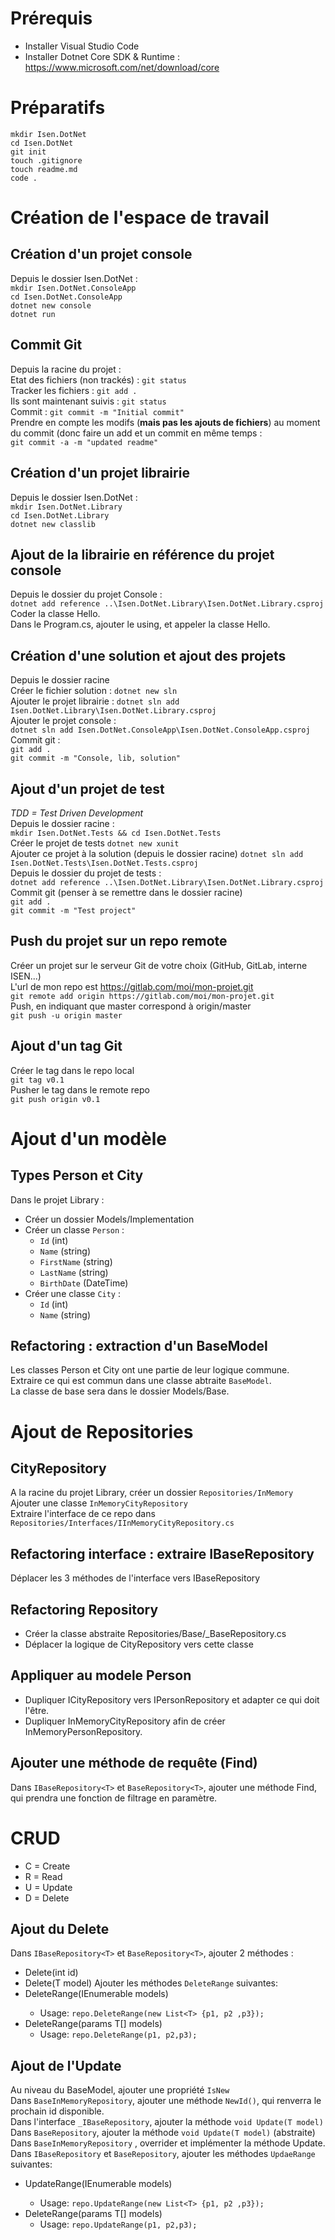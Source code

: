 # Prérequis
* Installer Visual Studio Code    
* Installer Dotnet Core SDK & Runtime : https://www.microsoft.com/net/download/core    

# Préparatifs
`mkdir Isen.DotNet`     
`cd Isen.DotNet`     
`git init`     
`touch .gitignore`     
`touch readme.md`     
`code .`     

# Création de l'espace de travail
## Création d'un projet console
Depuis le dossier Isen.DotNet :  
`mkdir Isen.DotNet.ConsoleApp`  
`cd Isen.DotNet.ConsoleApp`  
`dotnet new console`  
`dotnet run`  

## Commit Git
Depuis la racine du projet :  
Etat des fichiers (non trackés) : `git status`  
Tracker les fichiers : `git add .`  
Ils sont maintenant suivis : `git status`  
Commit : `git commit -m "Initial commit"`  
Prendre en compte les modifs (**mais pas les ajouts de fichiers**) au moment du commit (donc faire un add et un commit en même temps :  
`git commit -a -m "updated readme"`  

## Création d'un projet librairie
Depuis le dossier Isen.DotNet :  
`mkdir Isen.DotNet.Library`  
`cd Isen.DotNet.Library`  
`dotnet new classlib`  

## Ajout de la librairie en référence du projet console
Depuis le dossier du projet Console :  
`dotnet add reference ..\Isen.DotNet.Library\Isen.DotNet.Library.csproj`  
Coder la classe Hello.  
Dans le Program.cs, ajouter le using, et appeler la classe Hello.  

## Création d'une solution et ajout des projets
Depuis le dossier racine  
Créer le fichier solution : `dotnet new sln`  
Ajouter le projet librairie :
`dotnet sln add Isen.DotNet.Library\Isen.DotNet.Library.csproj`  
Ajouter le projet console :  
`dotnet sln add Isen.DotNet.ConsoleApp\Isen.DotNet.ConsoleApp.csproj`  
Commit git :   
`git add .`  
`git commit -m "Console, lib, solution"`  

## Ajout d'un projet de test
*TDD = Test Driven Development*  
Depuis le dossier racine :  
`mkdir Isen.DotNet.Tests && cd Isen.DotNet.Tests`  
Créer le projet de tests
`dotnet new xunit`  
Ajouter ce projet à la solution (depuis le dossier racine)
`dotnet sln add Isen.DotNet.Tests\Isen.DotNet.Tests.csproj`  
Depuis le dossier du projet de tests :  
 `dotnet add reference ..\Isen.DotNet.Library\Isen.DotNet.Library.csproj`  
 Commit git (penser à se remettre dans le dossier racine)  
`git add .`  
`git commit -m "Test project"`  

## Push du projet sur un repo remote
Créer un projet sur le serveur Git de votre choix (GitHub, GitLab, interne ISEN...)  
L'url de mon repo est https://gitlab.com/moi/mon-projet.git  
`git remote add origin https://gitlab.com/moi/mon-projet.git`  
Push, en indiquant que master correspond à origin/master  
`git push -u origin master`  

## Ajout d'un tag Git
Créer le tag dans le repo local  
`git tag v0.1`  
Pusher le tag dans le remote repo  
`git push origin v0.1`  

# Ajout d'un modèle
## Types Person et City
Dans le projet Library :  
* Créer un dossier Models/Implementation
* Créer un classe `Person` :
  * `Id` (int)
  * `Name` (string)
  * `FirstName` (string)
  * `LastName` (string)
  * `BirthDate` (DateTime)
* Créer une classe `City` : 
  * `Id` (int)
  * `Name` (string)

## Refactoring : extraction d'un BaseModel
Les classes Person et City ont une partie de leur logique commune.  
Extraire ce qui est commun dans une classe abtraite `BaseModel`.  
La classe de base sera dans le dossier Models/Base.  

# Ajout de Repositories
## CityRepository
A la racine du projet Library, créer un dossier `Repositories/InMemory`  
Ajouter une classe `InMemoryCityRepository`  
Extraire l'interface de ce repo dans `Repositories/Interfaces/IInMemoryCityRepository.cs`  

## Refactoring interface : extraire IBaseRepository
Déplacer les 3 méthodes de l'interface vers IBaseRepository  

## Refactoring Repository
* Créer la classe abstraite Repositories/Base/_BaseRepository.cs  
* Déplacer la logique de CityRepository vers cette classe  

## Appliquer au modele Person
* Dupliquer ICityRepository vers IPersonRepository et adapter ce qui doit l'être.  
* Dupliquer InMemoryCityRepository afin de créer InMemoryPersonRepository.  

## Ajouter une méthode de requête (Find)
Dans `IBaseRepository<T>` et `BaseRepository<T>`, ajouter une méthode Find, qui prendra une fonction de filtrage en paramètre.  

# CRUD
* C = Create
* R = Read
* U = Update
* D = Delete

## Ajout du Delete
Dans `IBaseRepository<T>` et `BaseRepository<T>`, ajouter 2 méthodes :
* Delete(int id)
* Delete(T model)
Ajouter les méthodes `DeleteRange` suivantes:
* DeleteRange(IEnumerable<T> models)
  * Usage: `repo.DeleteRange(new List<T> {p1, p2 ,p3});`
* DeleteRange(params T[] models)
  * Usage: `repo.DeleteRange(p1, p2,p3);`

## Ajout de l'Update
Au niveau du BaseModel, ajouter une propriété `IsNew`  
Dans `BaseInMemoryRepository`, ajouter une méthode `NewId()`, qui renverra le prochain id disponible.  
Dans l'interface `_IBaseRepository`, ajouter la méthode `void Update(T model)`  
Dans `BaseRepository`, ajouter la méthode `void Update(T model)` (abstraite)  
Dans `BaseInMemoryRepository` , overrider et implémenter la méthode Update.  
Dans `IBaseRepository` et `BaseRepository`, ajouter les méthodes `UpdaeRange` suivantes:
* UpdateRange(IEnumerable<T> models)
  * Usage: `repo.UpdateRange(new List<T> {p1, p2 ,p3});`
* DeleteRange(params T[] models)
  * Usage: `repo.UpdateRange(p1, p2,p3);`
